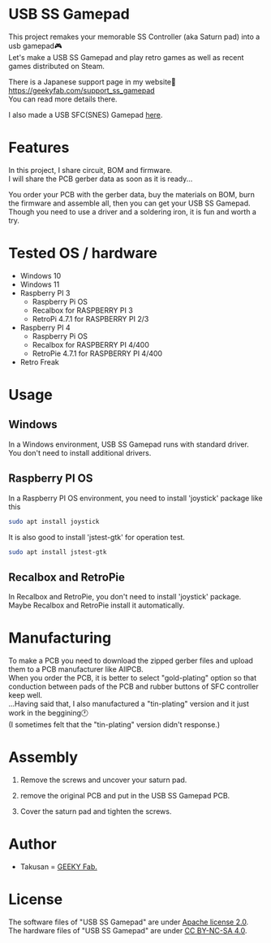 # USB SS Gamepad

This project remakes your memorable SS Controller (aka Saturn pad) into a usb gamepad:video_game:  
Let's make a USB SS Gamepad and play retro games as well as recent games distributed on Steam. 

There is a Japanese support page in my website:crossed_flags:  
https://geekyfab.com/support_ss_gamepad  
You can read more details there.   

I also made a USB SFC(SNES) Gamepad [here](https://github.com/takusan213/usb-sfc-pad).  

 
# Features
In this project, I share circuit, BOM and firmware.  
I will share the PCB gerber data as soon as it is ready...  

You order your PCB with the gerber data, buy the materials on BOM, burn the firmware and assemble all, then you can get your USB SS Gamepad.
Though you need to use a driver and a soldering iron, it is fun and worth a try.


# Tested OS / hardware
- Windows 10
- Windows 11
- Raspberry PI 3
    - Raspberry Pi OS 
    - Recalbox for RASPBERRY PI 3
    - RetroPi 4.7.1 for RASPBERRY PI 2/3
- Raspberry PI 4
    - Raspberry Pi OS
    - Recalbox for RASPBERRY PI 4/400
    - RetroPie 4.7.1 for RASPBERRY PI 4/400
- Retro Freak

# Usage
## Windows
In a Windows environment, USB SS Gamepad runs with standard driver.  
You don't need to install additional drivers.  

## Raspberry PI OS
In a Raspberry PI OS environment, you need to install 'joystick' package like this
```bash
sudo apt install joystick
```
It is also good to install 'jstest-gtk' for operation test.
```bash
sudo apt install jstest-gtk
```

## Recalbox and RetroPie
In Recalbox and RetroPie, you don't need to install 'joystick' package.  
Maybe Recalbox and RetroPie install it automatically.

# Manufacturing
To make a PCB you need to download the zipped gerber files and upload them to a PCB manufacturer like AllPCB.  
When you order the PCB, it is better to select "gold-plating" option so that conduction between pads of the PCB and rubber buttons of SFC controller keep well.  
...Having said that, I also manufactured a "tin-plating" version and it just work in the beggining:clock1:  
(I sometimes felt that the "tin-plating" version didn't response.)
 
# Assembly
1. Remove the screws and uncover your saturn pad.  

2. remove the original PCB and put in the USB SS Gamepad PCB.  


3. Cover the saturn pad and tighten the screws.  


# Author
* Takusan = [GEEKY Fab.](geekyfab.com)  
 
# License
The software files of "USB SS Gamepad" are under [Apache license 2.0](https://www.apache.org/licenses/LICENSE-2.0).  
The hardware files of "USB SS Gamepad" are under [CC BY-NC-SA 4.0](https://creativecommons.org/licenses/by-nc-sa/4.0/).  